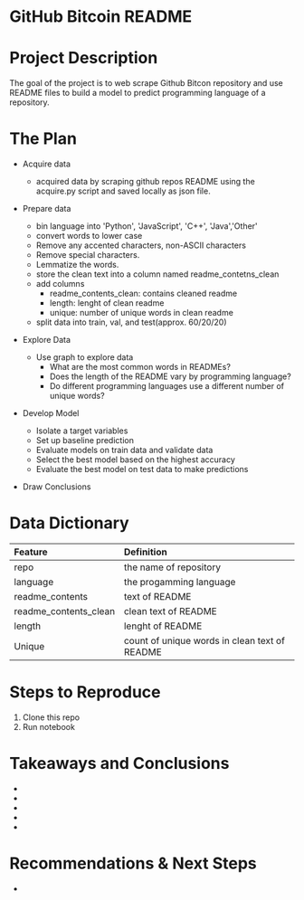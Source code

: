 # GitHub Bitcoin README 


# Project Description
The goal of the project is to web scrape Github Bitcon repository and use README files to build a model to predict programming language of a repository.


# The Plan

* Acquire data
    * acquired data by scraping github repos README using the acquire.py script and saved locally as json file.
    
* Prepare data
     - bin language into 'Python', 'JavaScript', 'C++', 'Java','Other'
     - convert words to lower case 
     - Remove any accented characters, non-ASCII characters
     - Remove special characters.
     - Lemmatize the words.
     - store the clean text into a column named readme_contetns_clean
     - add columns 
         - readme_contents_clean: contains cleaned readme
         - length: lenght of clean readme
         - unique: number of unique words in clean readme
     - split data into train, val, and test(approx. 60/20/20)

* Explore Data
    * Use graph to explore data
        * What are the most common words in READMEs?
        * Does the length of the README vary by programming language?
        * Do different programming languages use a different number of unique words?
       
* Develop Model
    * Isolate a target variables
    * Set up baseline prediction
    * Evaluate models on train data and validate data
    * Select the best model based on the highest accuracy 
    * Evaluate the best model on test data to make predictions

* Draw Conclusions

# Data Dictionary
| Feature | Definition |
|:--------|:-----------|
| repo| the name of repository|
| language| the progamming language|
| readme_contents| text of README|
| readme_contents_clean|clean text of README|
| length| lenght of README|
| Unique| count of unique words in clean text of README|

# Steps to Reproduce
1. Clone this repo  
2. Run notebook

# Takeaways and Conclusions
    
* 
* 
* 
* 
* 

# Recommendations & Next Steps
* 